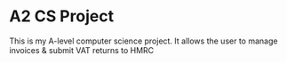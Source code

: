 # A2 CS Project
This is my A-level computer science project. It allows the user to manage invoices &amp; submit VAT returns to HMRC
